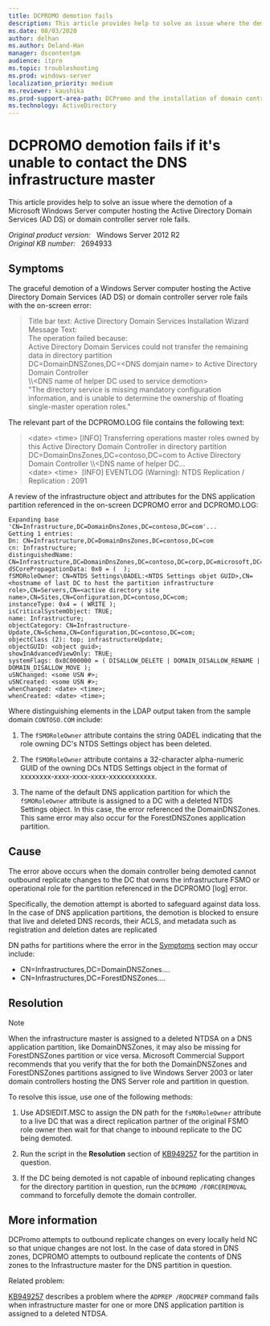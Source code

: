 ```yaml
---
title: DCPROMO demotion fails
description: This article provides help to solve an issue where the demotion of a Microsoft Windows Server computer hosting the Active Directory Domain Services (AD DS) or domain controller server role fails.
ms.date: 08/03/2020
author: delhan
ms.author: Deland-Han
manager: dscontentpm
audience: itpro
ms.topic: troubleshooting
ms.prod: windows-server
localization_priority: medium
ms.reviewer: kaushika
ms.prod-support-area-path: DCPromo and the installation of domain controllers
ms.technology: ActiveDirectory
---
```

# DCPROMO demotion fails if it's unable to contact the DNS infrastructure master

This article provides help to solve an issue where the demotion of a Microsoft Windows Server computer hosting the Active Directory Domain Services (AD DS) or domain controller server role fails.

_Original product version:_ &nbsp; Windows Server 2012 R2  
_Original KB number:_ &nbsp; 2694933

## Symptoms

The graceful demotion of a Windows Server computer hosting the Active Directory Domain Services (AD DS) or domain controller server role fails with the on-screen error:

> Title bar text: Active Directory Domain Services Installation Wizard  
> Message Text:  
> The operation failed because:  
> Active Directory Domain Services could not transfer the remaining data in directory partition  
> DC=DomainDNSZones,DC=\<DNS domjain name> to Active Directory Domain Controller  
> \\\\\<DNS name of helper DC used to service demotion>  
> "The directory service is missing mandatory configuration information, and is unable to determine the ownership of floating single-master operation roles."

The relevant part of the DCPROMO.LOG file contains the following text:

> \<date> \<time> [INFO] Transferring operations master roles owned by this Active Directory Domain Controller in directory partition  
> DC=DomainDnsZones,DC=contoso,DC=com to Active Directory Domain Controller \\\\<DNS name of helper DC...  
> \<date> \<time>  [INFO] EVENTLOG (Warning): NTDS Replication / Replication : 2091

A review of the infrastructure object and attributes for the DNS application partition referenced in the on-screen DCPROMO error and DCPROMO.LOG:

```console
Expanding base 'CN=Infrastructure,DC=DomainDnsZones,DC=contoso,DC=com'...  
Getting 1 entries:  
Dn: CN=Infrastructure,DC=DomainDnsZones,DC=contoso,DC=com  
cn: Infrastructure;  
distinguishedName: CN=Infrastructure,DC=DomainDnsZones,DC=contoso,DC=corp,DC=microsoft,DC=com;  
dSCorePropagationData: 0x0 = (  );  
fSMORoleOwner: CN=NTDS Settings\0ADEL:<NTDS Settings objet GUID>,CN=<hostname of last DC to host the partition infrastructure role>,CN=Servers,CN=<active directory site name>,CN=Sites,CN=Configuration,DC=contoso,DC=com;  
instanceType: 0x4 = ( WRITE );  
isCriticalSystemObject: TRUE;  
name: Infrastructure;  
objectCategory: CN=Infrastructure-Update,CN=Schema,CN=Configuration,DC=contoso,DC=com;  
objectClass (2): top; infrastructureUpdate;  
objectGUID: <object guid>;  
showInAdvancedViewOnly: TRUE;  
systemFlags: 0x8C000000 = ( DISALLOW_DELETE | DOMAIN_DISALLOW_RENAME | DOMAIN_DISALLOW_MOVE );  
uSNChanged: <some USN #>;  
uSNCreated: <some USN #>;  
whenChanged: <date> <time>;  
whenCreated: <date> <time>;  
```

Where distinguishing elements in the LDAP output taken from the sample domain `CONTOSO.COM` include:

1. The `fSMORoleOwner` attribute contains the string 0ADEL indicating that the role owning DC's NTDS Settings object has been deleted.

2. The `fSMORoleOwner` attribute contains a 32-character alpha-numeric GUID of the owning DCs NTDS Settings object in the format of xxxxxxxx-xxxx-xxxx-xxxx-xxxxxxxxxxxx.

3. The name of the default DNS application partition for which the `fSMORoleOwner` attribute is assigned to a DC with a deleted NTDS Settings object. In this case, the error referenced the DomainDNSZones. This same error may also occur for the ForestDNSZones application partition.

## Cause

The error above occurs when the domain controller being demoted cannot outbound replicate changes to the DC that owns the infrastructure FSMO or operational role for the partition referenced in the DCPROMO [log] error.

Specifically, the demotion attempt is aborted to safeguard against data loss. In the case of DNS application partitions, the demotion is blocked to ensure that live and deleted DNS records, their ACLS, and metadata such as registration and deletion dates are replicated

DN paths for partitions where the error in the [Symptoms](#symptoms) section may occur include:

- CN=Infrastructures,DC=DomainDNSZones....
- CN=Infrastructures,DC=ForestDNSZones....

## Resolution

> [!NOTE]
> When the infrastructure master is assigned to a deleted NTDSA on a DNS application partition, like DomainDNSZones, it may also be missing for ForestDNSZones partition or vice versa. Microsoft Commercial Support recommends that you verify that the for both the DomainDNSZones and ForestDNSZones partitions assigned to live Windows Server 2003 or later domain controllers hosting the DNS Server role and partition in question.

To resolve this issue, use one of the following methods:

1. Use ADSIEDIT.MSC to assign the DN path for the `fsMORoleOwner` attribute to a live DC that was a direct replication partner of the original FSMO role owner then wait for that change to inbound replicate to the DC being demoted.

2. Run the script in the **Resolution** section of [KB949257](https://support.microsoft.com/help/949257) for the partition in question.

3. If the DC being demoted is not capable of inbound replicating changes for the directory partition in question, run the `DCPROMO /FORCEREMOVAL` command to forcefully demote the domain controller.

## More information

DCPromo attempts to outbound replicate changes on every locally held NC so that unique changes are not lost. In the case of data stored in DNS zones, DCPROMO attempts to outbound replicate the contents of DNS zones to the Infrastructure master for the DNS partition in question.

Related problem:

[KB949257](https://support.microsoft.com/kb/949257) describes a problem where the `ADPREP /RODCPREP` command fails when infrastructure master for one or more DNS application partition is assigned to a deleted NTDSA.
